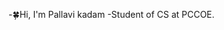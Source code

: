 -🍀Hi, I'm Pallavi kadam
-Student of CS at PCCOE.

<!---
Pallavik24/Pallavik24 is a ✨ special ✨ repository because its `README.md` (this file) appears on your GitHub profile.
You can click the Preview link to take a look at your changes.
--->
